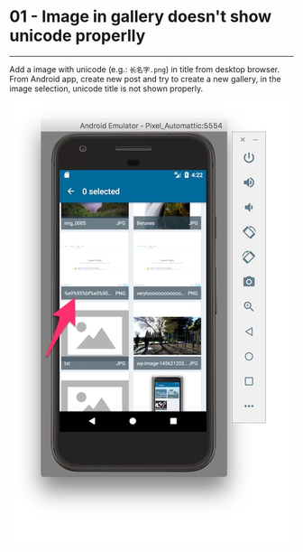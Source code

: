 # 01 - Image in gallery doesn't show unicode properlly
----

Add a image with unicode (e.g.: `长名字.png`) in title from desktop browser. From Android app, create new post and try to create a new gallery, in the image selection, unicode title is not shown properly.

![](/assets/unicode.jpg)